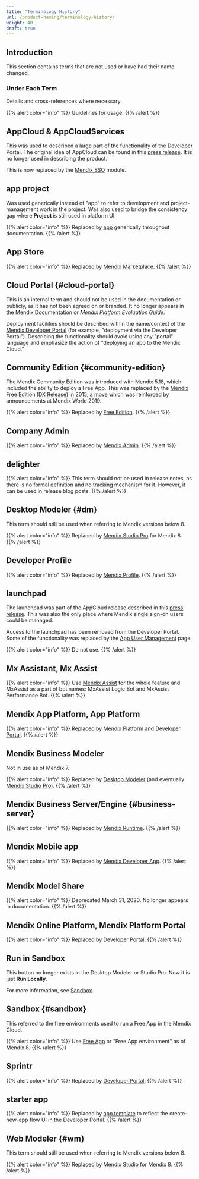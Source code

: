 ```yaml
---
title: "Terminology History"
url: /product-naming/terminology-history/
weight: 40
draft: true
---
```


## Introduction

This section contains terms that are not used or have had their name changed.

### Under Each Term

Details and cross-references where necessary.

{{% alert color="info" %}}
Guidelines for usage.
{{% /alert %}}

## AppCloud & AppCloudServices

This was used to described a large part of the functionality of the Developer Portal. The original idea of AppCloud can be found in this [press release](https://www.mendix.com/press/new-mendix-appcloud/). It is no longer used in describing the product.

This is now replaced by the [Mendix SSO](/appstore/modules/mendix-sso/) module.

## app project

Was used generically instead of "app" to refer to development and project-management work in the project. Was also used to bridge the consistency gap where **Project** is still used in platform UI.

{{% alert color="info" %}}
Replaced by [app](/product-naming/other-terms/#app) generically throughout documentation.
{{% /alert %}}

## App Store

{{% alert color="info" %}}
Replaced by [Mendix Marketplace](/product-naming/main-product-names/#marketplace).
{{% /alert %}}

## Cloud Portal {#cloud-portal}

This is an internal term and should not be used in the documentation or publicly, as it has not been agreed on or branded. It no longer appears in the Mendix Documentation or *Mendix Platform Evaluation Guide*.

Deployment facilities should be described within the name/context of the [Mendix Developer Portal](/product-naming/main-product-names/#devportal) (for example, "deployment via the Developer Portal"). Describing the functionality should avoid using any "portal" language and emphasize the action of "deploying an app to the Mendix Cloud."

## Community Edition {#community-edition}

The Mendix Community Edition was introduced with Mendix 5.18, which included the ability to deploy a Free App. This was replaced by the [Mendix Free Edition (DX Release)](https://www.mendix.com/blog/powering-continuous-innovation-with-the-mendix-free-edition/) in 2015, a move which was reinforced by announcements at Mendix World 2019.

{{% alert color="info" %}}
Replaced by [Free Edition](/product-naming/other-terms/#free-edition).
{{% /alert %}}

## Company Admin

{{% alert color="info" %}}
Replaced by [Mendix Admin](/product-naming/other-terms/#mendix-admin).
{{% /alert %}}

## delighter

{{% alert color="info" %}}
This term should not be used in release notes, as there is no formal definition and no tracking mechanism for it. However, it can be used in release blog posts.
{{% /alert %}}

## Desktop Modeler {#dm}

This term should still be used when referring to Mendix versions below 8.

{{% alert color="info" %}}
Replaced by [Mendix Studio Pro](/product-naming/main-product-names/#pro) for Mendix 8.
{{% /alert %}}

## Developer Profile

{{% alert color="info" %}}
Replaced by [Mendix Profile](/product-naming/other-terms/#profile).
{{% /alert %}}

## launchpad

The launchpad was part of the AppCloud release described in this [press release](https://www.mendix.com/press/new-mendix-appcloud/). This was also the only place where Mendix single sign-on users could be managed.

Access to the launchpad has been removed from the Developer Portal. Some of the functionality was replaced by the [App User Management](/developerportal/collaborate/general-settings/#managing-app-users) page.

{{% alert color="info" %}}
Do not use.
{{% /alert %}}

## Mx Assistant, Mx Assist

{{% alert color="info" %}}
Use [Mendix Assist](/product-naming/other-terms/#mendix-assist) for the whole feature and MxAssist as a part of bot names: MxAssist Logic Bot and MxAssist Performance Bot.
{{% /alert %}}

## Mendix App Platform, App Platform

{{% alert color="info" %}}
Replaced by [Mendix Platform](/product-naming/main-product-names/#platform) and [Developer Portal](/product-naming/main-product-names/#devportal).
{{% /alert %}}

## Mendix Business Modeler 

Not in use as of Mendix 7. 

{{% alert color="info" %}}
Replaced by [Desktop Modeler](#dm) (and eventually [Mendix Studio Pro](/product-naming/main-product-names/#pro)).
{{% /alert %}}

## Mendix Business Server/Engine {#business-server}

{{% alert color="info" %}}
Replaced by [Mendix Runtime](/product-naming/other-terms/#runtime).
{{% /alert %}}

## Mendix Mobile app

{{% alert color="info" %}}
Replaced by [Mendix Developer App](/product-naming/other-terms/#mendix-mobile-app).
{{% /alert %}}

## Mendix Model Share

{{% alert color="info" %}}
Deprecated March 31, 2020. No longer appears in documentation.
{{% /alert %}}

## Mendix Online Platform, Mendix Platform Portal

{{% alert color="info" %}}
Replaced by [Developer Portal](/product-naming/main-product-names/#devportal).
{{% /alert %}}

## Run in Sandbox

This button no longer exists in the Desktop Modeler or Studio Pro. Now it is just **Run Locally**.

For more information, see [Sandbox](#sandbox).

## Sandbox {#sandbox}

This referred to the free environments used to run a Free App in the Mendix Cloud.

{{% alert color="info" %}}
Use [Free App](/product-naming/other-terms/#free-app) or "Free App environment" as of Mendix 8.
{{% /alert %}}

## Sprintr

{{% alert color="info" %}}
Replaced by [Developer Portal](/product-naming/main-product-names/#devportal).
{{% /alert %}}

## starter app

{{% alert color="info" %}}
Replaced by [app template](/product-naming/other-terms/#app-template) to reflect the create-new-app flow UI in the Developer Portal.
{{% /alert %}}

## Web Modeler {#wm}

This term should still be used when referring to Mendix versions below 8.

{{% alert color="info" %}}
Replaced by [Mendix Studio](/product-naming/main-product-names/#studio) for Mendix 8.
{{% /alert %}}
